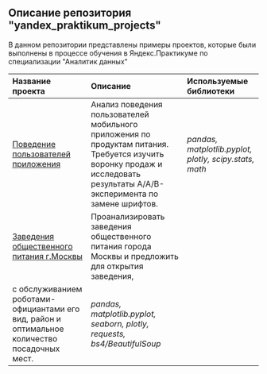 ## Описание репозитория "yandex_praktikum_projects"

В данном репозитории представлены примеры проектов, которые были выполнены в процессе обучения в Яндекс.Практикуме по специализации "Аналитик данных"

| Название проекта | Описание | Используемые библиотеки | 
| :---------------------- | :---------------------- | :---------------------- |
| [Поведение пользователей приложения](users_behavior) | Анализ поведения пользователей мобильного приложения по продуктам питания. Требуется изучить воронку продаж и исследовать результаты A/A/B-эксперимента по замене шрифтов.| *pandas, matplotlib.pyplot, plotly, scipy.stats, math* |
| [Заведения общественного питания г.Москвы](cafes_restaurants) | Проанализировать заведения общественного питания города Москвы и предложить для открытия заведения, 
с обслуживанием роботами-официантами его вид, район и оптимальное количество посадочных мест.| *pandas, matplotlib.pyplot, seaborn, plotly, requests, bs4/BeautifulSoup* |

